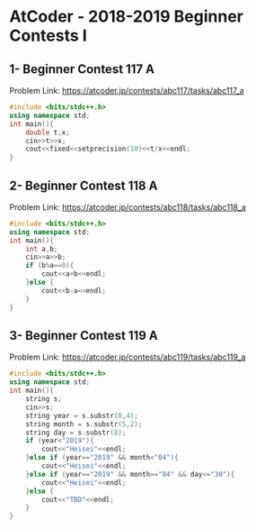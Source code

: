# AtCoder - 2018-2019 Beginner Contests I
## 1-	Beginner Contest 117 A
Problem Link:
https://atcoder.jp/contests/abc117/tasks/abc117_a

```cpp
#include <bits/stdc++.h>
using namespace std;
int main(){
    double t,x;
    cin>>t>>x;
    cout<<fixed<<setprecision(10)<<t/x<<endl;
}
```
## 2-	Beginner Contest 118 A
Problem Link:
https://atcoder.jp/contests/abc118/tasks/abc118_a

```cpp
#include <bits/stdc++.h>
using namespace std;
int main(){
    int a,b;
    cin>>a>>b;
    if (b%a==0){
        cout<<a+b<<endl;
    }else {
        cout<<b-a<<endl;
    }
}
```
## 3-	Beginner Contest 119 A
Problem Link:
https://atcoder.jp/contests/abc119/tasks/abc119_a

```cpp
#include <bits/stdc++.h>
using namespace std;
int main(){
    string s;
    cin>>s;
    string year = s.substr(0,4);
    string month = s.substr(5,2);
    string day = s.substr(8);
    if (year<"2019"){
        cout<<"Heisei"<<endl;
    }else if (year=="2019" && month<"04"){
        cout<<"Heisei"<<endl;
    }else if (year=="2019" && month=="04" && day<="30"){
        cout<<"Heisei"<<endl;
    }else {
        cout<<"TBD"<<endl;
    }
}
```
